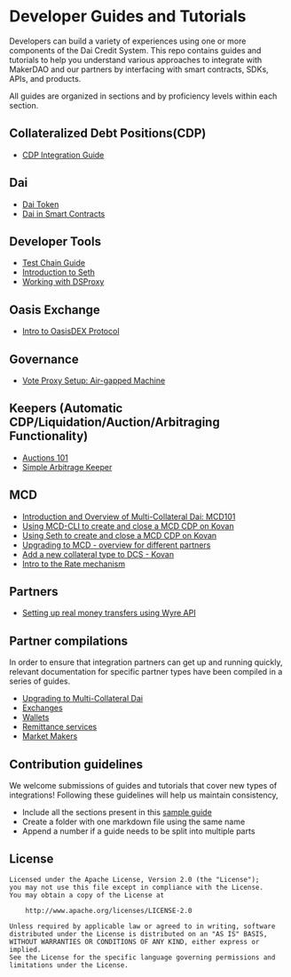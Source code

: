 # Developer Guides and Tutorials

Developers can build a variety of experiences using one or more components of
the Dai Credit System. This repo contains guides and tutorials to help you
understand various approaches to integrate with MakerDAO and our partners by
interfacing with smart contracts, SDKs, APIs, and products.

All guides are organized in sections and by proficiency levels within each
section.

## Collateralized Debt Positions(CDP)

- [CDP Integration Guide](/cdp/cdp-integration-guide/cdp-integration-guide.md)

## Dai

- [Dai Token](/dai/dai-token/dai-token.md)
- [Dai in Smart Contracts](/dai/dai-in-smart-contracts/README.md)

## Developer Tools

- [Test Chain Guide](/devtools/test-chain-guide/test-chain-guide.md)
- [Introduction to Seth](/devtools/seth/seth-guide-01/seth-guide-01.md)
- [Working with DSProxy](/devtools/working-with-dsproxy/working-with-dsproxy.md)

## Oasis Exchange

- [Intro to OasisDEX Protocol](/Oasis/intro-to-oasis/intro-to-oasis-maker-otc.md)

## Governance

- [Vote Proxy Setup: Air-gapped Machine](/governance/vote-proxy-setup-airgapped-machine/vote-proxy-setup-airgapped-machine.md)

## Keepers (Automatic CDP/Liquidation/Auction/Arbitraging Functionality)

- [Auctions 101](/keepers/auctions/auctions-101.md)
- [Simple Arbitrage Keeper](/keepers/simple-arbitrage-keeper/simple-arbitrage-keeper.md)

## MCD

- [Introduction and Overview of Multi-Collateral Dai: MCD101](/mcd/mcd-101/mcd-101.md)
- [Using MCD-CLI to create and close a MCD CDP on Kovan](/mcd/mcd-cli/mcd-cli-guide-01/mcd-cli-guide-01.md)
- [Using Seth to create and close a MCD CDP on Kovan](/mcd/mcd-seth/mcd-seth-01.md)
- [Upgrading to MCD - overview for different partners](/mcd/upgrading-to-multi-collateral-dai/upgrading-to-multi-collateral-dai.md)
- [Add a new collateral type to DCS - Kovan](/mcd/add-collateral-type-testnet/add-collateral-type-testnet.md)
- [Intro to the Rate mechanism](/mcd/intro-rate-mechanism/intro-rate-mechanism.md)

## Partners

- [Setting up real money transfers using Wyre API](/partners/wyre-guide-01/wyre-guide-01.md)

## Partner compilations

In order to ensure that integration partners can get up and running quickly,
relevant documentation for specific partner types have been compiled in a series
of guides.

- [Upgrading to Multi-Collateral Dai](mcd/upgrading-to-multi-collateral-dai/cli-mcd-migration.md)
- [Exchanges](exchanges/)
- [Wallets](wallets/)
- [Remittance services](remittance/)
- [Market Makers](market-makers/)

## Contribution guidelines

We welcome submissions of guides and tutorials that cover new types of
integrations! Following these guidelines will help us maintain consistency,

- Include all the sections present in this
  [sample guide](/sample/sample-guide-01/sample-guide-01.md)
- Create a folder with one markdown file using the same name
- Append a number if a guide needs to be split into multiple parts

## License

```text
Licensed under the Apache License, Version 2.0 (the "License");
you may not use this file except in compliance with the License.
You may obtain a copy of the License at

    http://www.apache.org/licenses/LICENSE-2.0

Unless required by applicable law or agreed to in writing, software
distributed under the License is distributed on an "AS IS" BASIS,
WITHOUT WARRANTIES OR CONDITIONS OF ANY KIND, either express or implied.
See the License for the specific language governing permissions and
limitations under the License.
```

